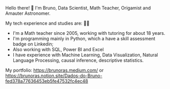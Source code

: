 Hello there! 🖖
I'm Bruno, Data Scientist, Math Teacher, Origamist and Amauter Astronomer.

My tech experience and studies are: 👩‍💻
- I'm a Math teacher since 2005, working with tutoring for about 18 years.
- I'm programming mainly in Python, which a have a skill assessment badge on Linkedin;
- Also working with SQL, Power BI and Excel
- I have experience with Machine Learning, Data Visualization, Natural Language Processing, causal inference, descriptive statistics. 

My portfolio:
https://brunoras.medium.com/
or
https://brunoras.notion.site/Dados-do-Bruno-fed378a77636453eb5fe47532fc4ec48


<!---
brunoras/brunoras is a ✨ special ✨ repository because its `README.md` (this file) appears on your GitHub profile.
You can click the Preview link to take a look at your changes.
--->
